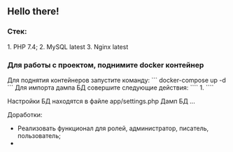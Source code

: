 <h2>Hello there!</h2>

<h3>Стек:</h3>
1. PHP 7.4;
2. MySQL latest
3. Nginx latest



<h3>Для работы с проектом, поднимите docker контейнер</h3>
Для поднятия контейнеров запустите команду:
```
docker-compose up -d 
```
Для импорта дампа БД совершите следующие действия:
````
1. 
````


Настройки БД находятся в файле app/settings.php
Дамп БД ...

Доработки:
- Реализовать функционал для ролей, администратор, писатель, пользователь;
- 